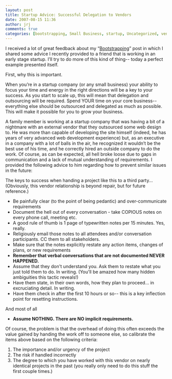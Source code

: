 ```yaml
---
layout: post
title: Startup Advice: Successful Delegation to Vendors
date: 2007-08-15 11:36
author: jrj
comments: true
categories: [bootstrapping, Small Business, startup, Uncategorized, vendors]
---
```

I received a lot of great feedback about my “<a title="Startup Advice: Bootstrapping It…" href="http://blog.jrj.org/2007/04/06/startup-advice-bootstrapping-it/">Bootstrapping</a>” post in which I shared some advice I recently provided to a friend that is working in an early stage startup. I’ll try to do more of this kind of thing-- today a perfect example presented itself.

First, why this is important.

When you’re in a startup company (or any small business) your ability to focus your time and energy in the right directions will be a key to your success. As you start to scale up, this will mean that delegation and outsourcing will be required. Spend YOUR time on your core business-- everything else should be outsourced and delegated as much as possible. This will make it possible for you to grow your business.

A family member is working at a startup company that was having a bit of a nightmare with an external vendor that they outsourced some web design to. He was more than capable of developing the site himself (indeed, he has years of very advanced web development experience) but, as an executive in a company with a lot of balls in the air, he recognized it wouldn’t be the best use of his time, and he correctly hired an outside company to do the work. Of course, as can be expected, all hell broke loose due to gaps in communication and a lack of mutual understanding of requirements. I provided the following advice to him regarding how to prevent similar issues in the future:
<div>The keys to success when handing a project like this to a third party... (Obviously, this vendor relationship is beyond repair, but for future reference.)
<ul>
	<li>Be painfully clear (to the point of being pedantic) and over-communicate requirements</li>
	<li>Document the hell out of every conversation - take COPIOUS notes on every phone call, meeting etc.</li>
	<li>A good rule of thumb is 1 page of typewritten notes per 15 minutes. Yes, really.</li>
	<li>Religiously email those notes to all attendees and/or conversation participants. CC them to all stakeholders.</li>
	<li>Make sure that the notes explicitly restate any action items, changes of plans, or new requirements</li>
	<li><span class="Apple-style-span" style="font-weight: bold">Remember that verbal conversations that are not documented NEVER HAPPENED.</span></li>
	<li>Assume that they don't understand you. Ask them to restate what you just told them to do. In writing. (You'll be amazed how many hidden ambiguities this tactic reveals!)</li>
	<li>Have them state, in their own words, how they plan to proceed... in excruciating detail. In writing.</li>
	<li>Have them check in after the first 10 hours or so-- this is a key inflection point for resetting instructions.</li>
</ul>
And most of all
<ul>
	<li><span class="Apple-style-span" style="font-weight: bold">Assume NOTHING. There are NO implicit requirements.
</span></li>
</ul>
Of course, the problem is that the overhead of doing this often exceeds the value gained by handing the work off to someone else, so calibrate the items above based on the following criteria:
<ol>
	<li>The importance and/or urgency of the project</li>
	<li>The risk if handled incorrectly</li>
	<li>The degree to which you have worked with this vendor on nearly identical projects in the past (you really only need to do this stuff the first couple times.)</li>
</ol>
</div>
